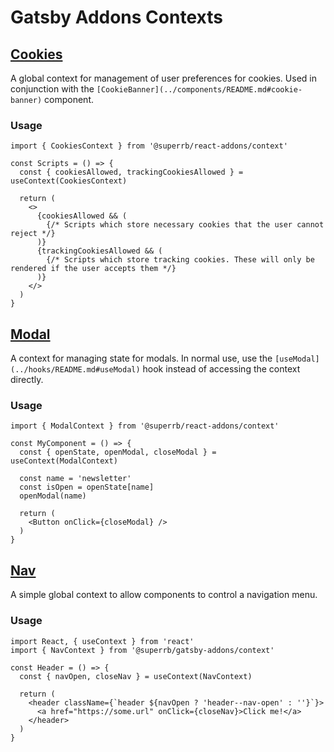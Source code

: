 # Gatsby Addons Contexts

## [Cookies](./cookies-context-provider.tsx)

A global context for management of user preferences for cookies. Used in conjunction with the `[CookieBanner](../components/README.md#cookie-banner)` component.

### Usage

```tsx
import { CookiesContext } from '@superrb/react-addons/context'

const Scripts = () => {
  const { cookiesAllowed, trackingCookiesAllowed } = useContext(CookiesContext)

  return (
    <>
      {cookiesAllowed && (
        {/* Scripts which store necessary cookies that the user cannot reject */}
      )}
      {trackingCookiesAllowed && (
        {/* Scripts which store tracking cookies. These will only be rendered if the user accepts them */}
      )}
    </>
  )
}
```

## [Modal](./modal-context-provider.tsx)

A context for managing state for modals. In normal use, use the `[useModal](../hooks/README.md#useModal)` hook instead of accessing the context directly.

### Usage

```tsx
import { ModalContext } from '@superrb/react-addons/context'

const MyComponent = () => {
  const { openState, openModal, closeModal } = useContext(ModalContext)

  const name = 'newsletter'
  const isOpen = openState[name]
  openModal(name)

  return (
    <Button onClick={closeModal} />
  )
}
```

## [Nav](./nav-context-provider.tsx)

A simple global context to allow components to control a navigation menu.

### Usage

```tsx
import React, { useContext } from 'react'
import { NavContext } from '@superrb/gatsby-addons/context'

const Header = () => {
  const { navOpen, closeNav } = useContext(NavContext)

  return (
    <header className={`header ${navOpen ? 'header--nav-open' : ''}`}>
      <a href="https://some.url" onClick={closeNav}>Click me!</a>
    </header>
  )
}
```
